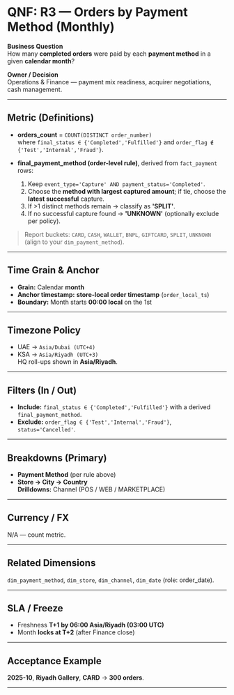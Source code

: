 # QNF: R3 — Orders by Payment Method (Monthly)

**Business Question**  
How many **completed orders** were paid by each **payment method** in a given **calendar month**?

**Owner / Decision**  
Operations & Finance — payment mix readiness, acquirer negotiations, cash management.

---

## Metric (Definitions)

- **orders_count** = `COUNT(DISTINCT order_number)`  
  where `final_status ∈ {'Completed','Fulfilled'}` and `order_flag ∉ {'Test','Internal','Fraud'}`.

- **final_payment_method (order-level rule)**, derived from `fact_payment` rows:
  1) Keep `event_type='Capture' AND payment_status='Completed'`.  
  2) Choose the **method with largest captured amount**; if tie, choose the **latest successful** capture.  
  3) If >1 distinct methods remain → classify as **'SPLIT'**.  
  4) If no successful capture found → **'UNKNOWN'** (optionally exclude per policy).

> Report buckets: `CARD`, `CASH`, `WALLET`, `BNPL`, `GIFTCARD`, `SPLIT`, `UNKNOWN` (align to your `dim_payment_method`).

---

## Time Grain & Anchor
- **Grain:** Calendar **month**  
- **Anchor timestamp:** **store-local order timestamp** (`order_local_ts`)  
- **Boundary:** Month starts **00:00 local** on the 1st

---

## Timezone Policy
- UAE → `Asia/Dubai (UTC+4)`  
- KSA → `Asia/Riyadh (UTC+3)`  
HQ roll-ups shown in **Asia/Riyadh**.

---

## Filters (In / Out)
- **Include:** `final_status ∈ {'Completed','Fulfilled'}` with a derived `final_payment_method`.  
- **Exclude:** `order_flag ∈ {'Test','Internal','Fraud'}`, `status='Cancelled'`.

---

## Breakdowns (Primary)
- **Payment Method** (per rule above)  
- **Store → City → Country**  
**Drilldowns:** Channel (POS / WEB / MARKETPLACE)

---

## Currency / FX
N/A — count metric.

---

## Related Dimensions
`dim_payment_method`, `dim_store`, `dim_channel`, `dim_date` (role: order_date).

---

## SLA / Freeze
- Freshness **T+1 by 06:00 Asia/Riyadh (03:00 UTC)**  
- Month **locks at T+2** (after Finance close)

---

## Acceptance Example
**2025-10**, **Riyadh Gallery**, **CARD** → **300 orders**.

---